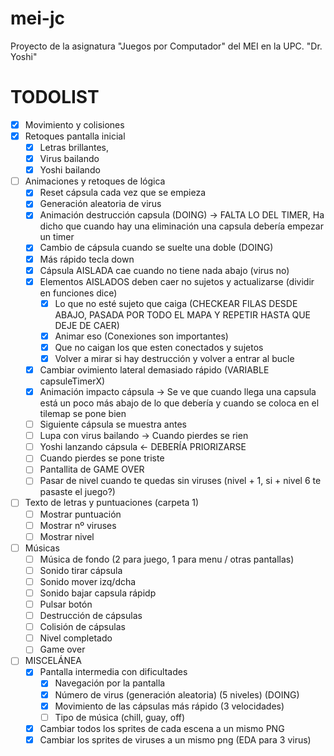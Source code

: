 # mei-jc
Proyecto de la asignatura "Juegos por Computador" del MEI en la UPC.
"Dr. Yoshi"

# TODOLIST
- [x] Movimiento y colisiones
- [x] Retoques pantalla inicial 
    - [x] Letras brillantes,
    - [x] Virus bailando
    - [x] Yoshi bailando
- [ ] Animaciones y retoques de lógica
    - [x] Reset cápsula cada vez que se empieza
    - [x] Generación aleatoria de virus
    - [x] Animación destrucción capsula (DOING) -> FALTA LO DEL TIMER, Ha dicho que cuando hay una eliminación una capsula debería empezar un timer
    - [x] Cambio de cápsula cuando se suelte una doble (DOING)
    - [x] Más rápido tecla down
    - [x] Cápsula AISLADA cae cuando no tiene nada abajo (virus no)
    - [x] Elementos AISLADOS deben caer no sujetos y actualizarse (dividir en funciones dice)
        - [x] Lo que no esté sujeto que caiga (CHECKEAR FILAS DESDE ABAJO, PASADA POR TODO EL MAPA Y REPETIR HASTA QUE DEJE DE CAER)
        - [x] Animar eso (Conexiones son importantes)
        - [x] Que no caigan los que esten conectados y sujetos
        - [x] Volver a mirar si hay destrucción y volver a entrar al bucle
    - [x] Cambiar ovimiento lateral demasiado rápido (VARIABLE capsuleTimerX)
    - [x] Animación impacto cápsula -> Se ve que cuando llega una capsula está un poco más abajo de lo que debería y cuando se coloca en el tilemap se pone bien
    - [ ] Siguiente cápsula se muestra antes
    - [ ] Lupa con virus bailando -> Cuando pierdes se rien
    - [ ] Yoshi lanzando cápsula <- DEBERÍA PRIORIZARSE
    - [ ] Cuando pierdes se pone triste 
    - [ ] Pantallita de GAME OVER
    - [ ] Pasar de nivel cuando te quedas sin viruses (nivel + 1, si + nivel 6 te pasaste el juego?)
- [ ] Texto de letras y puntuaciones (carpeta 1)
    - [ ] Mostrar puntuación
    - [ ] Mostrar nº viruses
    - [ ] Mostrar nivel
- [ ] Músicas
    - [ ] Música de fondo (2 para juego, 1 para menu / otras pantallas)
    - [ ] Sonido tirar cápsula
    - [ ] Sonido mover izq/dcha
    - [ ] Sonido bajar capsula rápidp
    - [ ] Pulsar botón
    - [ ] Destrucción de cápsulas
    - [ ] Colisión de cápsulas
    - [ ] Nivel completado
    - [ ] Game over 

- [ ] MISCELÁNEA
    - [x] Pantalla intermedia con dificultades 
        - [x] Navegación por la pantalla
        - [x] Número de virus (generación aleatoria) (5 niveles) (DOING)
        - [x] Movimiento de las cápsulas más rápido (3 velocidades)
        - [ ] Tipo de música (chill, guay, off)
    - [x] Cambiar todos los sprites de cada escena a un mismo PNG
    - [x] Cambiar los sprites de viruses a un mismo png (EDA para 3 virus)